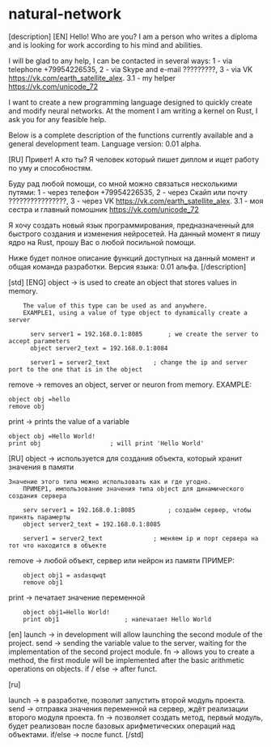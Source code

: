 # natural-network
[description]
[EN]
Hello! Who are you?
I am a person who writes a diploma and is looking for work according to his mind and abilities.

I will be glad to any help, I can be contacted in several ways:
1 - via telephone +79954226535,
2 - via Skype and e-mail ?????????,
3 - via VK https://vk.com/earth_satellite_alex.
3.1 - my helper https://vk.com/unicode_72

I want to create a new programming language designed to quickly create and modify neural networks. At the moment I am writing a kernel on Rust, I ask you for any feasible help.

Below is a complete description of the functions currently available and a general development team. Language version: 0.01 alpha.

[RU]
Привет! А кто ты?
Я человек который пишет диплом и ищет работу по уму и способностям.

Буду рад любой помощи, со мной можно связаться несколькими путями:
1 - через телефон +79954226535,
2 - через Скайп или почту ????????????????,
3 - через VK https://vk.com/earth_satellite_alex.
3.1 - моя сестра и главный помошник https://vk.com/unicode_72

Я хочу создать новый язык программирования, предназначенный для быстрого создания и изменения нейросетей. На данный момент я пишу ядро на Rust, прошу Вас о любой посильной помощи.

Ниже будет полное описание функций доступных на данный момент и общая команда разработки. Версия языка: 0.01 альфа.
[/description]

[std]
[ENG]
object -> is used to create an object that stores values in memory.

        The value of this type can be used as and anywhere.
        EXAMPLE1, using a value of type object to dynamically create a server

          serv server1 = 192.168.0.1:8085		; we create the server to accept parameters
          object server2_text = 192.168.0.1:8084	
	  
          server1 = server2_text			; change the ip and server port to the one that is in the object

remove -> removes an object, server or neuron from memory. EXAMPLE:
	
	object obj =hello
	remove obj
	
print -> prints the value of a variable

	object obj =Hello World!
	print obj					; will print 'Hello World'
[RU]
object -> используется для создания объекта, который хранит значения в памяти
		
	Значение этого типа можно использовать как и где угодно. 
		ПРИМЕР1, импользование значения типа object для динамического создания сервера 

		serv server1 = 192.168.0.1:8085			; создаём сервер, чтобы принять парамерты
		object server2_text = 192.168.0.1:8085		

		server1 = server2_text				; меняем ip и порт сервера на тот что находится в объекте 
		
remove -> любой объект, сервер или нейрон из памяти
		ПРИМЕР:
		
		object obj1 = asdasqwqt
		remove obj1
		
print -> печатает значение переменной
	
		object obj1=Hello World!
		print obj1					; напечатает Hello World


[en]
launch -> in development will allow launching the second module of the project. send -> sending the variable value to the server, waiting for the implementation of the second project module. fn -> allows you to create a method, the first module will be implemented after the basic arithmetic operations on objects. if / else -> after funct.


[ru]


launch -> в разработке, позволит запустить второй модуль проекта. send -> отправка значения переменной на сервер, ждёт реализации второго модуля проекта. fn -> позволяет создать метод, первый модуль, будет реализован после базовых арифметических операций над объектами. if/else -> после funct.
[/std]
